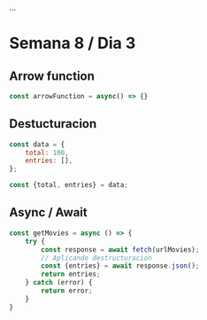 ...
# Semana 8 / Dia 3

## Arrow function

```js
const arrowFunction = async() => {}
```

## Destucturacion

```js
const data = {
    total: 100,
    entries: [],
};

const {total, entries} = data;
```

## Async / Await

```js
const getMovies = async () => {
    try {
        const response = await fetch(urlMovies);
        // Aplicando destructuracion
        const {entries} = await response.json();
        return entries;
    } catch (error) {
        return error;
    }
}
```